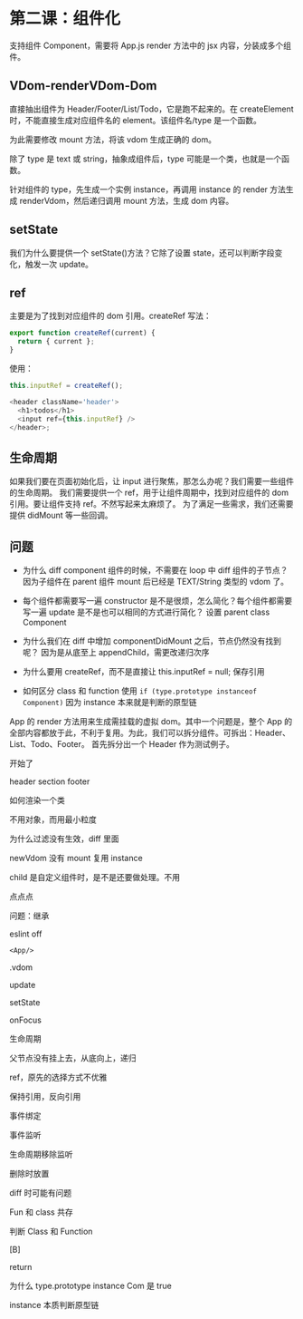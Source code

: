 # 第二课：组件化

支持组件 Component，需要将 App.js render 方法中的 jsx 内容，分装成多个组件。

## VDom-renderVDom-Dom

直接抽出组件为 Header/Footer/List/Todo，它是跑不起来的。在 createElement 时，不能直接生成对应组件名的 element。该组件名/type 是一个函数。

为此需要修改 mount 方法，将该 vdom 生成正确的 dom。

除了 type 是 text 或 string，抽象成组件后，type 可能是一个类，也就是一个函数。

针对组件的 type，先生成一个实例 instance，再调用 instance 的 render 方法生成 renderVdom，然后递归调用 mount 方法，生成 dom 内容。

## setState

我们为什么要提供一个 setState()方法？它除了设置 state，还可以判断字段变化，触发一次 update。

## ref

主要是为了找到对应组件的 dom 引用。createRef 写法：

```js
export function createRef(current) {
  return { current };
}
```

使用：

```js
this.inputRef = createRef();

<header className='header'>
  <h1>todos</h1>
  <input ref={this.inputRef} />
</header>;
```

## 生命周期

如果我们要在页面初始化后，让 input 进行聚焦，那怎么办呢？我们需要一些组件的生命周期。
我们需要提供一个 ref，用于让组件周期中，找到对应组件的 dom 引用。要让组件支持 ref。不然写起来太麻烦了。
为了满足一些需求，我们还需要提供 didMount 等一些回调。

## 问题

- 为什么 diff component 组件的时候，不需要在 loop 中 diff 组件的子节点？
  因为子组件在 parent 组件 mount 后已经是 TEXT/String 类型的 vdom 了。

- 每个组件都需要写一遍 constructor 是不是很烦，怎么简化？每个组件都需要写一遍 update 是不是也可以相同的方式进行简化？
  设置 parent class Component

- 为什么我们在 diff 中增加 componentDidMount 之后，节点仍然没有找到呢？
  因为是从底至上 appendChild，需更改递归次序

- 为什么要用 createRef，而不是直接让 this.inputRef = null;
  保存引用

- 如何区分 class 和 function
  使用 `if (type.prototype instanceof Component)`
  因为 instance 本来就是判断的原型链

App 的 render 方法用来生成需挂载的虚拟 dom。其中一个问题是，整个 App 的全部内容都放于此，不利于复用。为此，我们可以拆分组件。可拆出：Header、List、Todo、Footer。
首先拆分出一个 Header 作为测试例子。

开始了

header
section
footer

如何渲染一个类

不用对象，而用最小粒度

为什么过滤没有生效，diff 里面

newVdom 没有 mount
复用 instance

child 是自定义组件时，是不是还要做处理。不用

点点点

问题：继承

eslint off

`<App/>`

.vdom

update

setState

onFocus

生命周期

父节点没有挂上去，从底向上，递归

ref，原先的选择方式不优雅

保持引用，反向引用

事件绑定

事件监听

生命周期移除监听

删除时放置

diff 时可能有问题

Fun 和 class 共存

判断 Class 和 Function

[B]

return

为什么 type.prototype instance Com 是 true

instance 本质判断原型链
